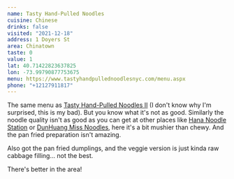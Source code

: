 ```yaml
---
name: Tasty Hand-Pulled Noodles
cuisine: Chinese
drinks: false
visited: "2021-12-18"
address: 1 Doyers St
area: Chinatown
taste: 0
value: 1
lat: 40.71422823637825
lon: -73.99790877753675
menu: https://www.tastyhandpullednoodlesnyc.com/menu.aspx
phone: "+12127911817"
---
```


The same menu as [Tasty Hand-Pulled Noodles II](/places/tasty-hand-pulled-noodles-ii) (I don't know why I'm surprised, this is my bad). But you know what it's not as good. Similarly the noodle quality isn't as good as you can get at other places like [Hana Noodle Station](/places/hana-noodle-station) or [DunHuang Miss Noodles](/places/dunhuang-miss-noodles), here it's a bit mushier than chewy. And the pan fried preparation isn't amazing. 

Also got the pan fried dumplings, and the veggie version is just kinda raw cabbage filling... not the best.

There's better in the area!
